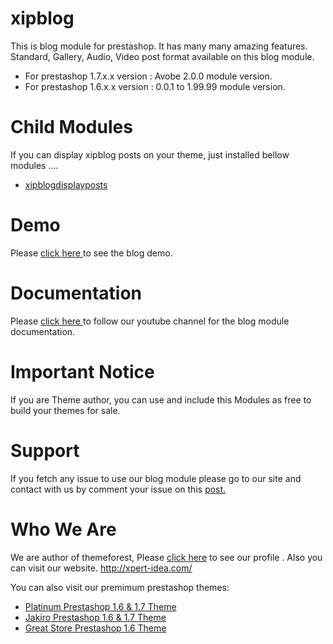 # xipblog
This is blog module for prestashop. It has many many amazing features. Standard, Gallery, Audio, Video post format available on this blog module. 

* For prestashop 1.7.x.x version : Avobe 2.0.0 module version. 
* For prestashop 1.6.x.x version : 0.0.1 to 1.99.99 module version. 

# Child Modules

If you can display xipblog posts on your theme, just installed bellow modules ....

* <a target="_blank" href="https://github.com/xpert-idea/xipblogdisplayposts">xipblogdisplayposts</a>

# Demo
Please <a href="http://xpert-idea.com/prestashop/jakiro/demo/nine/en/">click here </a> to see the blog demo.

# Documentation
Please <a href="https://www.youtube.com/channel/UC0TS71jcnQ7pJJMTqluBI3Q">click here </a> to follow our youtube channel for the blog module documentation.

# Important Notice
If you are Theme author, you can use and include this Modules as free to build your themes for sale.

# Support
If you fetch any issue to use our blog module please go to our site and contact with us by comment your issue on this <a href="http://xpert-idea.com/2016/10/15/powerfull-prestashop-blog-module-is-free-from-now/">post.</a>

# Who We Are

We are author of themeforest, Please <a href="https://themeforest.net/user/xpert-idea/portfolio?ref=xpert-idea">click here</a> to see our profile . Also you can visit our website. http://xpert-idea.com/

You can also visit our premimum prestashop themes:

* <a href="https://themeforest.net/item/platinum-fashion-accessories-prestashop-theme/19208559?ref=xpert-idea">Platinum Prestashop 1.6 & 1.7 Theme</a>
* <a href="https://themeforest.net/item/jakiro-fashion-shop-prestashop-theme/14100073?ref=xpert-idea">Jakiro Prestashop 1.6 & 1.7 Theme </a>
* <a href="https://themeforest.net/item/great-store-ecommerce-prestashop-theme/18303739?ref=xpert-idea">Great Store Prestashop 1.6 Theme</a>
